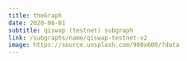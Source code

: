 ```yaml
---
title: theGraph
date: 2020-06-01
subtitle: qiswap (testnet) subgraph
link: /subgraphs/name/qiswap-testnet-v2
image: https://source.unsplash.com/900x600/?data
---
```

